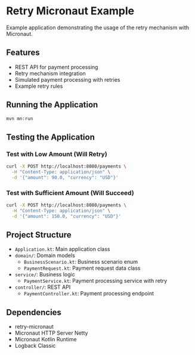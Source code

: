 # Retry Micronaut Example

Example application demonstrating the usage of the retry mechanism with Micronaut.

## Features

- REST API for payment processing
- Retry mechanism integration
- Simulated payment processing with retries
- Example retry rules

## Running the Application

```bash
mvn mn:run
```

## Testing the Application

### Test with Low Amount (Will Retry)

```bash
curl -X POST http://localhost:8080/payments \
  -H "Content-Type: application/json" \
  -d '{"amount": 90.0, "currency": "USD"}'
```

### Test with Sufficient Amount (Will Succeed)

```bash
curl -X POST http://localhost:8080/payments \
  -H "Content-Type: application/json" \
  -d '{"amount": 150.0, "currency": "USD"}'
```

## Project Structure

- `Application.kt`: Main application class
- `domain/`: Domain models
  - `BusinessScenario.kt`: Business scenario enum
  - `PaymentRequest.kt`: Payment request data class
- `service/`: Business logic
  - `PaymentService.kt`: Payment processing service with retry
- `controller/`: REST API
  - `PaymentController.kt`: Payment processing endpoint

## Dependencies

- retry-micronaut
- Micronaut HTTP Server Netty
- Micronaut Kotlin Runtime
- Logback Classic 